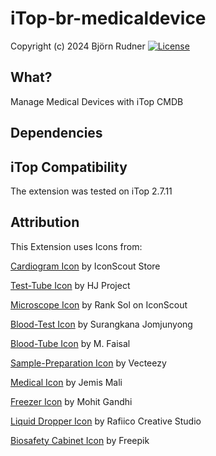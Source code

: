 # iTop-br-medicaldevice

Copyright (c) 2024 Björn Rudner
[![License](https://img.shields.io/github/license/rudnerbjoern/iTop-br-medicaldevice)](https://github.com/rudnerbjoern/iTop-br-medicaldevice/blob/main/LICENSE)

## What?

Manage Medical Devices with iTop CMDB

## Dependencies

## iTop Compatibility

The extension was tested on iTop 2.7.11

## Attribution

This Extension uses Icons from:

[Cardiogram Icon](https://iconscout.com/icons/cardiogram) by IconScout Store

[Test-Tube Icon](https://iconscout.com/icons/test-tube) by HJ Project

[Microscope Icon](https://iconscout.com/icons/microscope) by Rank Sol on IconScout

[Blood-Test Icon](https://iconscout.com/icons/blood-test) by Surangkana Jomjunyong

[Blood-Tube Icon](https://iconscout.com/icons/blood-tube) by M. Faisal

[Sample-Preparation Icon](https://www.vecteezy.com/free-vector/container) by Vecteezy

[Medical Icon](https://iconscout.com/icons/medical) by Jemis Mali

[Freezer Icon](https://iconscout.com/icons/freezer) by Mohit Gandhi

[Liquid Dropper Icon](https://iconscout.com/icons/liquid-dropper) by Rafiico Creative Studio

[Biosafety Cabinet Icon](https://www.freepik.com/icon/biosafety-cabinet_9569504) by Freepik
